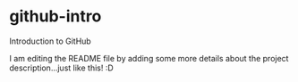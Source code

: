 # github-intro
Introduction to GitHub

I am editing the README file by adding some more details about the project description...just like this! :D

